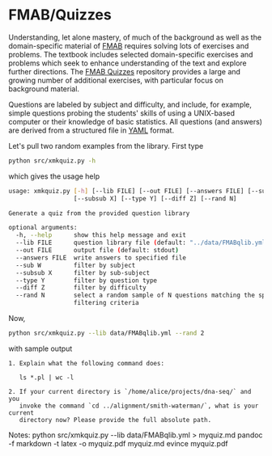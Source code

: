 # FMAB/Quizzes

Understanding, let alone mastery, of much of the background as well as the domain-specific material of [FMAB](../README.md) requires solving lots of exercises and problems.
The textbook includes selected domain-specific exercises and problems which seek to enhance understanding of the text and explore further directions.
The [FMAB Quizzes](./README.md) repository provides a large and growing number of additional exercises, with particular focus on background material.

Questions are labeled by subject and difficulty, and include, for example, simple questions probing the students' skills of using a UNIX-based computer or their knowledge of basic statistics.
All questions (and answers) are derived from a structured file in [YAML](http://yaml.org) format.

Let's pull two random examples from the library.
First type

```bash
python src/xmkquiz.py -h
```

which gives the usage help

```bash
usage: xmkquiz.py [-h] [--lib FILE] [--out FILE] [--answers FILE] [--sub W]
                  [--subsub X] [--type Y] [--diff Z] [--rand N]

Generate a quiz from the provided question library

optional arguments:
  -h, --help      show this help message and exit
  --lib FILE      question library file (default: "../data/FMABqlib.yml")
  --out FILE      output file (default: stdout)
  --answers FILE  write answers to specified file
  --sub W         filter by subject
  --subsub X      filter by sub-subject
  --type Y        filter by question type
  --diff Z        filter by difficulty
  --rand N        select a random sample of N questions matching the specified
                  filtering criteria
```

Now,
```bash
python src/xmkquiz.py --lib data/FMABqlib.yml --rand 2
```

with sample output

```text
1. Explain what the following command does:

   ls *.pl | wc -l

2. If your current directory is `/home/alice/projects/dna-seq/` and you
   invoke the command `cd ../alignment/smith-waterman/`, what is your current
   directory now? Please provide the full absolute path.
```

Notes:
python src/xmkquiz.py --lib data/FMABqlib.yml > myquiz.md
pandoc -f markdown -t latex -o myquiz.pdf  myquiz.md
evince myquiz.pdf
